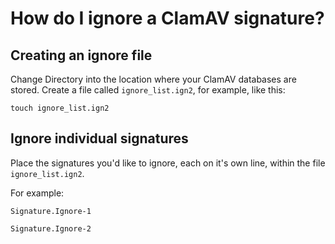 # How do I ignore a ClamAV signature?

## Creating an ignore file

Change Directory into the location where your ClamAV databases are stored.  Create a file called `ignore_list.ign2`, for example, like this:

`touch ignore_list.ign2`

## Ignore individual signatures

Place the signatures you'd like to ignore, each on it's own line, within the file `ignore_list.ign2`.

For example:

`Signature.Ignore-1`

`Signature.Ignore-2`
